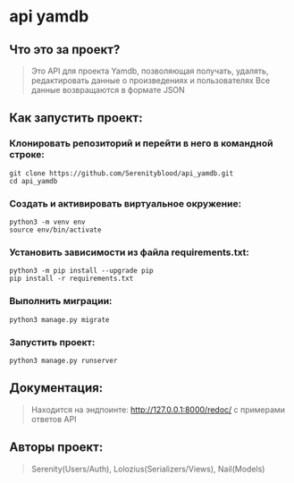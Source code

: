 # api yamdb

## Что это за проект?

> Это API для проекта Yamdb, позволяющая получать, удалять, редактировать
> данные о произведениях и пользователях
> Все данные возвращаются в формате JSON 

## Как запустить проект:

### Клонировать репозиторий и перейти в него в командной строке:

```
git clone https://github.com/Serenityblood/api_yamdb.git
cd api_yamdb
```

### Cоздать и активировать виртуальное окружение:

```
python3 -m venv env
source env/bin/activate
```

### Установить зависимости из файла requirements.txt:

```
python3 -m pip install --upgrade pip
pip install -r requirements.txt
```

### Выполнить миграции:

```
python3 manage.py migrate
```

### Запустить проект:

```
python3 manage.py runserver
```

## Документация:
> Находится на эндпоинте: http://127.0.0.1:8000/redoc/ с примерами ответов API

## Авторы проект:
> Serenity(Users/Auth), Lolozius(Serializers/Views), Nail(Models)
>